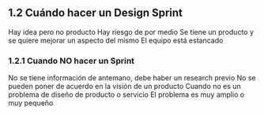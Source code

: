 ## 1.2 Cuándo hacer un Design Sprint

Hay idea pero no producto Hay riesgo de por medio Se tiene un producto y
se quiere mejorar un aspecto del mismo El equipo está estancado

### 1.2.1 Cuando NO hacer un Sprint

No se tiene información de antemano, debe haber un research previo No se
pueden poner de acuerdo en la visión de un producto Cuando no es un
problema de diseño de producto o servicio El problema es muy amplio o
muy pequeño

